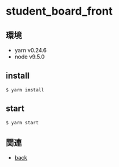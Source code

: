 # student_board_front

## 環境

* yarn v0.24.6
* node v9.5.0

## install
```
$ yarn install
```

## start
```
$ yarn start
```

## 関連

* [back](https://github.com/atsuo1203/student_board_back)
